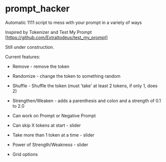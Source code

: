 # prompt_hacker
Automatic 1111 script to mess with your prompt in a variety of ways

Inspired by Tokenizer and Test My Prompt [https://github.com/Extraltodeus/test_my_prompt]

Still under construction.

Current features:
* Remove - remove the token
* Randomize - change the token to something random
* Shuffle - Shuffle the token (must 'take' at least 2 tokens, if only 1, does 2)
* Strengthen/Weaken - adds a parenthesis and colon and a strength of 0.1 to 2.0

* Can work on Prompt or Negative Prompt
* Can skip X tokens at start - slider
* Take more than 1 token at a time - slider
* Power of Strength/Weakness - slider
* Grid options

